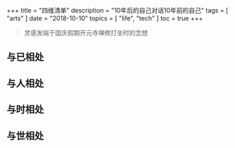 +++
title = "四维清单"
description = "10年后的自己对话10年前的自己"
tags = [
    "arts"
]
date = "2018-10-10"
topics = [
    "life",
    "tech"
]
toc = true
+++

>灵感发端于国庆假期开元寺禅修打坐时的念想


## 与已相处

## 与人相处

## 与时相处

## 与世相处

